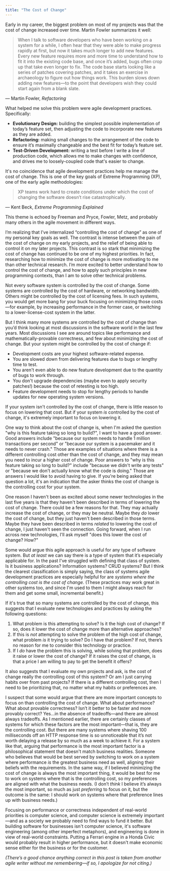 ```yaml
---
title: "The Cost of Change"
---
```


Early in my career, the biggest problem on most of my projects was that the cost of change increased over time. Martin Fowler summarizes it well:

> When I talk to software developers who have been working on a system for a while, I often hear that they were able to make progress rapidly at first, but now it takes much longer to add new features. Every new feature requires more and more time to understand how to fit it into the existing code base, and once it’s added, bugs often crop up that take even longer to fix. The code base starts looking like a series of patches covering patches, and it takes an exercise in archaeology to figure out how things work. This burden slows down adding new features—to the point that developers wish they could start again from a blank slate.

— Martin Fowler, *Refactoring*

What helped me solve this problem were agile development practices. Specifically:

- **Evolutionary Design:** building the simplest possible implementation of today’s feature set, then adjusting the code to incorporate new features as they are added.
- **Refactoring:** making small changes to the arrangement of the code to ensure it’s maximally changeable and the best fit for today’s feature set.
- **Test-Driven Development:** writing a test before I write a line of production code, which allows me to make changes with confidence, and drives me to loosely-coupled code that's easier to change.

It's no coincidence that agile development practices help me manage the cost of change. This is one of the key goals of Extreme Programming (XP), one of the early agile methodologies:

> XP teams work hard to create conditions under which the cost of changing the software doesn’t rise catastrophically.

— Kent Beck, *Extreme Programming Explained*

This theme is echoed by Freeman and Pryce, Fowler, Metz, and probably many others in the agile movement in different ways.

I’m realizing that I’ve internalized “controlling the cost of change” as one of my personal key goals as well. The contrast is intense between the pain of the cost of change on my early projects, and the relief of being able to control it on my later projects. This contrast is so stark that minimizing the cost of change has continued to be one of my highest priorities. In fact, researching how to minimize the cost of change is more motivating to me than other technical research. I’m more excited to better understand how to control the cost of change, and how to apply such principles in new programming contexts, than I am to solve other technical problems.

Not every software system is controlled by the cost of change. Some systems are controlled by the cost of hardware, or networking bandwidth. Others might be controlled by the cost of licensing fees. In such systems, you would get more bang for your buck focusing on minimizing those costs—for example, by increasing performance in the former case, or switching to a lower-license-cost system in the latter.

But I think many more systems are controlled by the cost of change than you’d think looking at most discussions in the software world in the last few years. Most discussions I see are around topics like performance and mathematically-provable correctness, and few about minimizing the cost of change. But your system might be controlled by the cost of change if:

* Development costs are your highest software-related expense.
* You are slowed down from delivering features due to bugs or lengthy time to test.
* You aren't even able to do new feature development due to the quantity of bugs to work through.
* You don't upgrade dependencies (maybe even to apply security patches!) because the cost of retesting is too high.
* Feature development needs to stop for lengthy periods to handle updates for new operating system versions.

If your system isn't controlled by the cost of change, there is little reason to focus on lowering that cost. But if your system *is* controlled by the cost of change, it's extremely important to focus on lowering it.

One way to think about the cost of change is, when I'm asked the question "why is this feature taking so long to build?", I want to have a good answer. Good answers include "because our system needs to handle 1 million transactions per second" or "because our system is a pacemaker and it needs to never crash." Those are examples of situations where there is a different controlling cost other than the cost of change, and they may mean you need to incur a higher cost of change. Poor answers to "why is this feature taking so long to build?" include "because we didn't write any tests" or "because we don't actually know what the code is doing." Those are answers I would like to avoid having to give. If you're being asked that question a lot, it's an indication that the asker thinks the cost of change is the controlling cost for your system.

One reason I haven't been as excited about some newer technologies in the last five years is that they haven't been described in terms of lowering the cost of change. There could be a few reasons for that. They may actually increase the cost of change, or they may be neutral. Maybe they *do* lower the cost of change, but they just haven't been described in those terms. Maybe they have been described in terms *related* to lowering the cost of change, I just haven't seen the connection. Going forward, when I run across new technologies, I'll ask myself "does this lower the cost of change? How?"

Some would argue this agile approach is useful for any type of software system. But *at least* we can say there is a type of system that it’s especially applicable for. In the past I've struggled with defining that class of system. Is it business applications? Information systems? CRUD systems? But I think the clearest classification is simply saying, the class of systems agile development practices are especially helpful for are *systems where the controlling cost is the cost of change.* (These practices may work great in other systems too, and since I'm used to them I might always reach for them and get some small, incremental benefit.)

If it's true that so many systems are controlled by the cost of change, this suggests that I evaluate new technologies and practices by asking the following questions:

1. What problem is this attempting to solve? Is it the high cost of change? If so, does it lower the cost of change more than alternative approaches?
2. If this is *not* attempting to solve the problem of the high cost of change, what problem *is* it trying to solve? Do I have that problem? If not, there’s no reason for me to consider this technology or practice.
3. If I *do* have the problem this is solving, while solving that problem, does it raise or lower the cost of change? If it raises the cost of change, is that a price I am willing to pay to get the benefit it offers?

It also suggests that I evaluate my own projects and ask, is the cost of change really the controlling cost of this system? Or am I just carrying habits over from past projects? If there is a different controlling cost, then I need to be prioritizing that, no matter what my habits or preferences are.

I suspect that some would argue that there are more important concepts to focus on than controlling the cost of change. What about performance? What about provable correctness? Isn’t it better to be faster and more provably correct? Yes…in the absence of tradeoffs—and there are almost always tradeoffs. As I mentioned earlier, there are certainly classes of systems for which these factors are the most important—that is, they are the controlling cost. But there are many systems where shaving 100 milliseconds off an HTTP response time is so unnoticeable that it’s not worth delaying a release by so much as a week to achieve it. For a system like that, arguing that performance is the most important factor is a philosophical statement that doesn't match business realities. Someone who believes that would be best served by switching to work on a system where performance *is* the greatest business need as well, aligning their beliefs with the requirements. In the same way, if I believed minimizing the cost of change is always the most important thing, it would be best for me to work on systems where that is the controlling cost, so my preferences are aligned with what the business needs. (I don’t *think* I believe it’s always the most important, so much as just *preferring* to focus on it, but the outcome is the same: I should work on systems where that preference lines up with business needs.)

Focusing on performance or correctness independent of real-world priorities is computer science, and computer science is extremely important—and as a society we probably need to find ways to fund it better. But building software for businesses isn't computer science, it's software engineering (among other imperfect metaphors), and engineering is done in view of real-world constraints. Putting a Ferrari engine in a Honda Civic would probably result in higher performance, but it doesn't make economic sense either for the business or for the customer.

*(There’s a good chance anything correct in this post is taken from another agile writer without me remembering—if so, I apologize for not citing.)*
